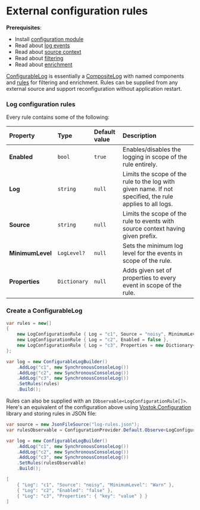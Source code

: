 # External configuration rules

**Prerequisites**:

* Install [configuration module](../modules/configuration.md)
* Read about [log events](../concepts/log-events.md)
* Read about [source context](../concepts/source-context.md)
* Read about [filtering](filtering-events-by-level.md)
* Read about [enrichment](enriching-events-with-custom-properties.md)

[ConfigurableLog](https://github.com/vostok/logging.configuration/blob/master/Vostok.Logging.Configuration/ConfigurableLog.cs) is essentially a [CompositeLog](https://github.com/vostok/logging.abstractions/blob/master/Vostok.Logging.Abstractions/CompositeLog.cs) with named components and [rules](https://github.com/vostok/logging.configuration/blob/master/Vostok.Logging.Configuration/LogConfigurationRule.cs) for filtering and enrichment. Rules can be supplied from any external source and support reconfiguration without application restart.

### Log configuration rules

Every rule contains some of the following:

| **Property** | Type | **Default value** | **Description** |
| :--- | :--- | :--- | :--- |
| **Enabled** | `bool` | `true` | Enables/disables the logging in scope of the rule entirely. |
| **Log** | `string` | `null` | Limits the scope of the rule to the log with given name. If not specified, the rule applies to all logs. |
| **Source** | `string` | `null` | Limits the scope of the rule to events with source context having given prefix. |
| **MinimumLevel** | `LogLevel?` | `null` | Sets the minimum log level for the events in scope of the rule. |
| **Properties** | `Dictionary` | `null` | Adds given set of properties to every event in scope of the rule. |

### Create a ConfigurableLog

```csharp
var rules = new[]
{
    new LogConfigurationRule { Log = "c1", Source = "noisy", MinimumLevel = LogLevel.Warn},
    new LogConfigurationRule { Log = "c2", Enabled = false },
    new LogConfigurationRule { Log = "c3", Properties = new Dictionary<string, string> { ["key"] = "value" } }
};

var log = new ConfigurableLogBuilder()
    .AddLog("c1", new SynchronousConsoleLog())
    .AddLog("c2", new SynchronousConsoleLog())
    .AddLog("c3", new SynchronousConsoleLog())
    .SetRules(rules)
    .Build();
```

Rules can also be supplied with an `IObservable<LogConfigurationRule[]>`. Here's an equivalent of the configuration above using [Vostok.Configuration](https://github.com/vostok/configuration) library and storing rules in JSON file:

```csharp
var source = new JsonFileSource("log-rules.json");
var rulesObservable = ConfigurationProvider.Default.Observe<LogConfigurationRule[]>(source);

var log = new ConfigurableLogBuilder()
    .AddLog("c1", new SynchronousConsoleLog())
    .AddLog("c2", new SynchronousConsoleLog())
    .AddLog("c3", new SynchronousConsoleLog())
    .SetRules(rulesObservable)
    .Build();
```

```csharp
[
    { "Log": "c1", "Source": "noisy", "MinimumLevel": "Warn" },
    { "Log": "c2", "Enabled": "false" },
    { "Log": "c3", "Properties": { "key": "value" } }
]
```

